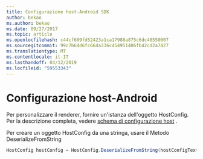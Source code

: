 ```yaml
---
title: Configurazione host-Android SDK
author: bekao
ms.author: bekao
ms.date: 09/27/2017
ms.topic: article
ms.openlocfilehash: c44cf609fd52423a1ca17988a875c6dc48550007
ms.sourcegitcommit: 99c7b64d6fc66da336c454951406fb42cd2a7427
ms.translationtype: MT
ms.contentlocale: it-IT
ms.lasthandoff: 04/12/2019
ms.locfileid: "59553343"
---
```

# <a name="host-config---android"></a>Configurazione host-Android

Per personalizzare il renderer, fornire un'istanza dell'oggetto HostConfig. Per la descrizione completa, vedere [schema di configurazione host](../../../rendering-cards/host-config.md) .

Per creare un oggetto HostConfig da una stringa, usare il Metodo DeserializeFromString

```java
HostConfig hostConfig = HostConfig.DeserializeFromString(hostConfigText);
```